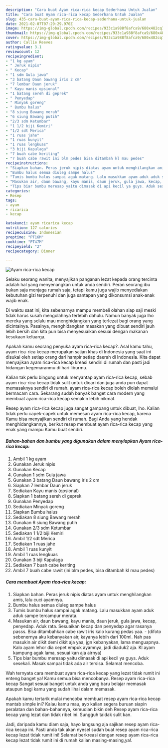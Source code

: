 ```yaml
---
description: "Cara buat Ayam rica-rica kecap Sederhana Untuk Jualan"
title: "Cara buat Ayam rica-rica kecap Sederhana Untuk Jualan"
slug: 435-cara-buat-ayam-rica-rica-kecap-sederhana-untuk-jualan
date: 2021-02-07T07:29:29.970Z
image: https://img-global.cpcdn.com/recipes/933c1a988f8afca9/680x482cq70/ayam-rica-rica-kecap-foto-resep-utama.jpg
thumbnail: https://img-global.cpcdn.com/recipes/933c1a988f8afca9/680x482cq70/ayam-rica-rica-kecap-foto-resep-utama.jpg
cover: https://img-global.cpcdn.com/recipes/933c1a988f8afca9/680x482cq70/ayam-rica-rica-kecap-foto-resep-utama.jpg
author: Callie Reeves
ratingvalue: 3.1
reviewcount: 12
recipeingredient:
- "1 kg ayam"
- " Jeruk nipis"
- " Kecap"
- "1 sdm Gula jawa"
- "3 batang Daun bawang iris 2 cm"
- "7 lembar Daun jeruk"
- " Kayu manis opsional"
- "1 batang sereh di geprek"
- " Penyedap"
- " Minyak goreng"
- " Bumbu halus"
- "8 siung Bawang merah"
- "6 siung Bawang putih"
- "2/3 sdm Ketumbar"
- "1 1/2 biji Kemiri"
- "1/2 sdt Merica"
- "1 ruas jahe"
- "1 ruas kunyit"
- "1 ruas lengkuas"
- "3 biji Kapulaga"
- "7 buah cabe keriting"
- "7 buah cabe rawit ini blm pedes bisa ditambah kl mau pedes"
recipeinstructions:
- "Siapkan bahan. Peras jeruk nipis diatas ayam untuk menghilangkan amis, lalu cuci ayamnya."
- "Bumbu halus semua diuleg sampe halus"
- "Tumis bumbu halus sampai agak matang. Lalu masukkan ayam aduk aduk sampe tercampur merata."
- "Masukan air, daun bawang, kayu manis, daun jeruk, gula jawa, kecap, penyedap. Aduk rata. Sesuaikan kecap dan penyedap agar rasanya passs. Bisa ditambahkan cabe rawit iris kalo kurang pedas yaa.  (difoto sebenernya aku kebanyakan air, kayanya lebih dari 100ml. Nah pas masukin air dikit demi dikit aja yaa, jgn kebanyakan, lama menguapnya. Kalo ayam lehor dia cepet empuk ayamnya, jadi diaduk2 aja. Kl ayam kampung agak lama, sesuai kan aja airnya)"
- "Tips biar bumbu meresap yaitu dimasak di api kecil ya guys. Aduk sesekali. Masak sampai tidak ada air tersisa. Selamat mencoba."
categories:
- Resep
tags:
- ayam
- ricarica
- kecap

katakunci: ayam ricarica kecap 
nutrition: 127 calories
recipecuisine: Indonesian
preptime: "PT16M"
cooktime: "PT47M"
recipeyield: "2"
recipecategory: Dinner

---
```



![Ayam rica-rica kecap](https://img-global.cpcdn.com/recipes/933c1a988f8afca9/680x482cq70/ayam-rica-rica-kecap-foto-resep-utama.jpg)

Selaku seorang wanita, menyajikan panganan lezat kepada orang tercinta adalah hal yang menyenangkan untuk anda sendiri. Peran seorang ibu bukan saja menjaga rumah saja, tetapi kamu juga wajib menyediakan kebutuhan gizi terpenuhi dan juga santapan yang dikonsumsi anak-anak wajib enak.

Di waktu  saat ini, kita sebenarnya mampu membeli olahan siap saji meski tidak harus susah mengolahnya terlebih dahulu. Namun banyak juga lho mereka yang selalu mau menghidangkan yang terlezat bagi orang yang dicintainya. Pasalnya, menghidangkan masakan yang dibuat sendiri jauh lebih bersih dan kita pun bisa menyesuaikan sesuai dengan makanan kesukaan keluarga. 



Apakah kamu seorang penyuka ayam rica-rica kecap?. Asal kamu tahu, ayam rica-rica kecap merupakan sajian khas di Indonesia yang saat ini disukai oleh setiap orang dari hampir setiap daerah di Indonesia. Kita dapat menyajikan ayam rica-rica kecap kreasi sendiri di rumah dan pasti jadi hidangan kegemaranmu di hari liburmu.

Kalian tak perlu bingung untuk menyantap ayam rica-rica kecap, sebab ayam rica-rica kecap tidak sulit untuk dicari dan juga anda pun dapat memasaknya sendiri di rumah. ayam rica-rica kecap boleh diolah memalui bermacam cara. Sekarang sudah banyak banget cara modern yang membuat ayam rica-rica kecap semakin lebih nikmat.

Resep ayam rica-rica kecap juga sangat gampang untuk dibuat, lho. Kalian tidak perlu capek-capek untuk memesan ayam rica-rica kecap, karena Kamu bisa menyajikan sendiri di rumah. Bagi Anda yang hendak menghidangkannya, berikut resep membuat ayam rica-rica kecap yang enak yang mampu Kamu buat sendiri.

<!--inarticleads1-->

##### Bahan-bahan dan bumbu yang digunakan dalam menyiapkan Ayam rica-rica kecap:

1. Ambil 1 kg ayam
1. Gunakan  Jeruk nipis
1. Gunakan  Kecap
1. Gunakan 1 sdm Gula jawa
1. Gunakan 3 batang Daun bawang iris 2 cm
1. Siapkan 7 lembar Daun jeruk
1. Sediakan  Kayu manis (opsional)
1. Siapkan 1 batang sereh di geprek
1. Gunakan  Penyedap
1. Sediakan  Minyak goreng
1. Siapkan  Bumbu halus
1. Sediakan 8 siung Bawang merah
1. Gunakan 6 siung Bawang putih
1. Gunakan 2/3 sdm Ketumbar
1. Sediakan 1 1/2 biji Kemiri
1. Ambil 1/2 sdt Merica
1. Sediakan 1 ruas jahe
1. Ambil 1 ruas kunyit
1. Ambil 1 ruas lengkuas
1. Gunakan 3 biji Kapulaga
1. Sediakan 7 buah cabe keriting
1. Ambil 7 buah cabe rawit (ini blm pedes, bisa ditambah kl mau pedes)




<!--inarticleads2-->

##### Cara membuat Ayam rica-rica kecap:

1. Siapkan bahan. Peras jeruk nipis diatas ayam untuk menghilangkan amis, lalu cuci ayamnya.
1. Bumbu halus semua diuleg sampe halus
1. Tumis bumbu halus sampai agak matang. Lalu masukkan ayam aduk aduk sampe tercampur merata.
1. Masukan air, daun bawang, kayu manis, daun jeruk, gula jawa, kecap, penyedap. Aduk rata. Sesuaikan kecap dan penyedap agar rasanya passs. Bisa ditambahkan cabe rawit iris kalo kurang pedas yaa. -  (difoto sebenernya aku kebanyakan air, kayanya lebih dari 100ml. Nah pas masukin air dikit demi dikit aja yaa, jgn kebanyakan, lama menguapnya. Kalo ayam lehor dia cepet empuk ayamnya, jadi diaduk2 aja. Kl ayam kampung agak lama, sesuai kan aja airnya)
1. Tips biar bumbu meresap yaitu dimasak di api kecil ya guys. Aduk sesekali. Masak sampai tidak ada air tersisa. Selamat mencoba.




Wah ternyata cara membuat ayam rica-rica kecap yang lezat tidak rumit ini enteng banget ya! Kamu semua bisa mencobanya. Resep ayam rica-rica kecap Sangat sesuai banget untuk anda yang baru belajar memasak ataupun bagi kamu yang sudah lihai dalam memasak.

Apakah kamu tertarik mulai mencoba membuat resep ayam rica-rica kecap mantab simple ini? Kalau kamu mau, ayo kalian segera buruan siapin peralatan dan bahan-bahannya, kemudian bikin deh Resep ayam rica-rica kecap yang lezat dan tidak ribet ini. Sungguh taidak sulit kan. 

Jadi, daripada kamu diam saja, hayo langsung aja sajikan resep ayam rica-rica kecap ini. Pasti anda tak akan nyesel sudah buat resep ayam rica-rica kecap lezat tidak rumit ini! Selamat berkreasi dengan resep ayam rica-rica kecap lezat tidak rumit ini di rumah kalian masing-masing,ya!.

